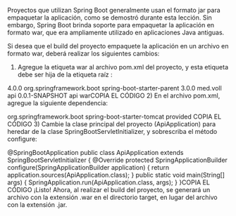 Proyectos que utilizan Spring Boot generalmente usan el formato jar para empaquetar la aplicación, como se demostró durante esta lección. Sin embargo, Spring Boot brinda soporte para empaquetar la aplicación en formato war, que era ampliamente utilizado en aplicaciones Java antiguas.

Si desea que el build del proyecto empaquete la aplicación en un archivo en formato war, deberá realizar los siguientes cambios:

1) Agregue la etiqueta <packaging>war</packaging> al archivo pom.xml del proyecto, y esta etiqueta debe ser hija de la etiqueta raíz <project>:

<project xmlns="http://maven.apache.org/POM/4.0.0" xmlns:xsi="http://www.w3.org/2001/XMLSchema-instance"
xsi:schemaLocation="http://maven.apache.org/POM/4.0.0 https://maven.apache.org/xsd/maven-4.0.0.xsd">
<modelVersion>4.0.0</modelVersion>
<parent>
<groupId>org.springframework.boot</groupId>
<artifactId>spring-boot-starter-parent</artifactId>
<version>3.0.0</version>
<relativePath/> <!-- lookup parent from repository -->
</parent>
<groupId>med.voll</groupId>
<artifactId>api</artifactId>
<version>0.0.1-SNAPSHOT</version>
<name>api</name>
<packaging>war</packaging>COPIA EL CÓDIGO
2) En el archivo pom.xml, agregue la siguiente dependencia:

<dependency>
  <groupId>org.springframework.boot</groupId>
  <artifactId>spring-boot-starter-tomcat</artifactId>
  <scope>provided</scope>
</dependency>COPIA EL CÓDIGO
3) Cambie la clase principal del proyecto (ApiApplication) para heredar de la clase SpringBootServletInitializer, y sobrescriba el método configure:

@SpringBootApplication
public class ApiApplication extends SpringBootServletInitializer {
@Override
protected SpringApplicationBuilder configure(SpringApplicationBuilder application) {
return application.sources(ApiApplication.class);
}
public static void main(String[] args) {
SpringApplication.run(ApiApplication.class, args);
}
}COPIA EL CÓDIGO
¡Listo! Ahora, al realizar el build del proyecto, se generará un archivo con la extensión .war en el directorio target, en lugar del archivo con la extensión .jar.